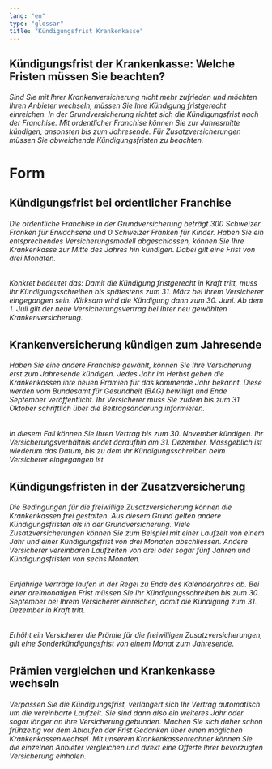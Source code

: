 ```yaml
---
lang: "en"
type: "glossar"
title: "Kündigungsfrist Krankenkasse"
---
```


## Kündigungsfrist der Krankenkasse: Welche Fristen müssen Sie beachten?

###### Sind Sie mit Ihrer Krankenversicherung nicht mehr zufrieden und möchten Ihren Anbieter wechseln, müssen Sie Ihre Kündigung fristgerecht einreichen. In der Grundversicherung richtet sich die Kündigungsfrist nach der Franchise. Mit ordentlicher Franchise können Sie zur Jahresmitte kündigen, ansonsten bis zum Jahresende. Für Zusatzversicherungen müssen Sie abweichende Kündigungsfristen zu beachten.

# Form

## Kündigungsfrist bei ordentlicher Franchise

###### Die ordentliche Franchise in der Grundversicherung beträgt 300 Schweizer Franken für Erwachsene und 0 Schweizer Franken für Kinder. Haben Sie ein entsprechendes Versicherungsmodell abgeschlossen, können Sie Ihre Krankenkasse zur Mitte des Jahres hin kündigen. Dabei gilt eine Frist von drei Monaten.

###### Konkret bedeutet das: Damit die Kündigung fristgerecht in Kraft tritt, muss Ihr Kündigungsschreiben bis spätestens zum 31. März bei Ihrem Versicherer eingegangen sein. Wirksam wird die Kündigung dann zum 30. Juni. Ab dem 1. Juli gilt der neue Versicherungsvertrag bei Ihrer neu gewählten Krankenversicherung.

## Krankenversicherung kündigen zum Jahresende

###### Haben Sie eine andere Franchise gewählt, können Sie Ihre Versicherung erst zum Jahresende kündigen. Jedes Jahr im Herbst geben die Krankenkassen ihre neuen Prämien für das kommende Jahr bekannt. Diese werden vom Bundesamt für Gesundheit (BAG) bewilligt und Ende September veröffentlicht. Ihr Versicherer muss Sie zudem bis zum 31. Oktober schriftlich über die Beitragsänderung informieren.

###### In diesem Fall können Sie Ihren Vertrag bis zum 30. November kündigen. Ihr Versicherungsverhältnis endet daraufhin am 31. Dezember. Massgeblich ist wiederum das Datum, bis zu dem Ihr Kündigungsschreiben beim Versicherer eingegangen ist.

## Kündigungsfristen in der Zusatzversicherung

###### Die Bedingungen für die freiwillige Zusatzversicherung können die Krankenkassen frei gestalten. Aus diesem Grund gelten andere Kündigungsfristen als in der Grundversicherung. Viele Zusatzversicherungen können Sie zum Beispiel mit einer Laufzeit von einem Jahr und einer Kündigungsfrist von drei Monaten abschliessen. Andere Versicherer vereinbaren Laufzeiten von drei oder sogar fünf Jahren und Kündigungsfristen von sechs Monaten.

###### Einjährige Verträge laufen in der Regel zu Ende des Kalenderjahres ab. Bei einer dreimonatigen Frist müssen Sie Ihr Kündigungsschreiben bis zum 30. September bei Ihrem Versicherer einreichen, damit die Kündigung zum 31. Dezember in Kraft tritt.

###### Erhöht ein Versicherer die Prämie für die freiwilligen Zusatzversicherungen, gilt eine Sonderkündigungsfrist von einem Monat zum Jahresende.

## Prämien vergleichen und Krankenkasse wechseln

###### Verpassen Sie die Kündigungsfrist, verlängert sich Ihr Vertrag automatisch um die vereinbarte Laufzeit. Sie sind dann also ein weiteres Jahr oder sogar länger an Ihre Versicherung gebunden. Machen Sie sich daher schon frühzeitig vor dem Ablaufen der Frist Gedanken über einen möglichen Krankenkassenwechsel. Mit unserem Krankenkassenrechner können Sie die einzelnen Anbieter vergleichen und direkt eine Offerte Ihrer bevorzugten Versicherung einholen.
